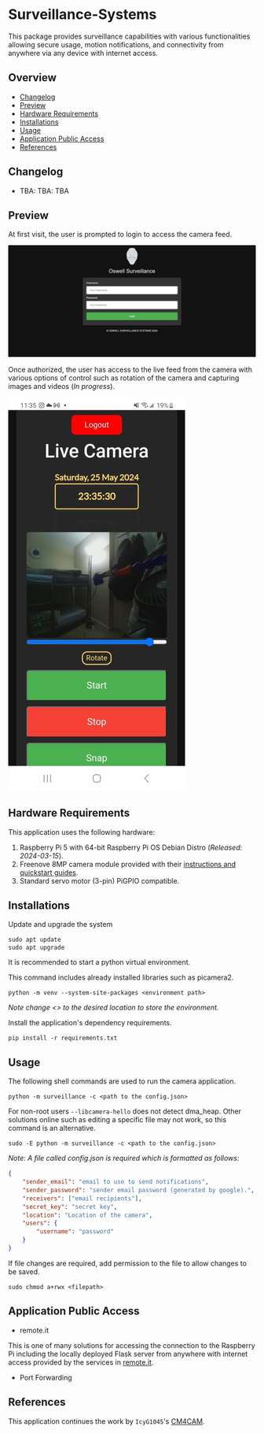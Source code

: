 # Surveillance-Systems
This package provides surveillance capabilities with various functionalities 
allowing secure usage, motion notifications, and connectivity from anywhere 
via any device with internet access.

## Overview

- [Changelog](#changelog)
- [Preview](#preview)
- [Hardware Requirements](#hardware-requirements)
- [Installations](#installations)
- [Usage](#usage)
- [Application Public Access](#application-public-access)
- [References](#references)

## Changelog

- TBA: TBA: TBA

## Preview

At first visit, the user is prompted to login to access the camera feed.

![Login Page](surveillance/static/images/login_page.png)

Once authorized, the user has access to the live feed from the camera with
various options of control such as rotation of the camera and capturing images
and videos (*In progress*). 

![Camera Live Feed](surveillance/static/images/live_feed.jpg)

## Hardware Requirements

This application uses the following hardware:

1. Raspberry Pi 5 with 64-bit Raspberry Pi OS Debian Distro (*Released: 2024-03-15*).
2. Freenove 8MP camera module provided with their [instructions and quickstart guides](https://github.com/Freenove/Freenove_Camera_Module_for_Raspberry_Pi). 
3. Standard servo motor (3-pin) PiGPIO compatible.

## Installations

Update and upgrade the system

```shell
sudo apt update
sudo apt upgrade
```

It is recommended to start a python virtual environment.

This command includes already installed libraries such as picamera2.
```shell 
python -m venv --system-site-packages <environment path>
```

*Note change <> to the desired location to store the environment.*

Install the application's dependency requirements.

```shell
pip install -r requirements.txt
```

## Usage

The following shell commands are used to run the camera application.

```shell
python -m surveillance -c <path to the config.json>
```

For non-root users `--libcamera-hello` does not detect dma_heap. Other solutions
online such as editing a specific file may not work, so this command is an alternative.

```shell
sudo -E python -m surveillance -c <path to the config.json>
```

*Note: A file called config.json is required which is formatted as follows:*

```json
{
    "sender_email": "email to use to send notifications",  
    "sender_password": "sender email password (generated by google).",
    "receivers": ["email recipients"],
    "secret_key": "secret key",
    "location": "Location of the camera",
    "users": {
        "username": "password"
    }
}
```

If file changes are required, add permission to the file to allow changes to be saved.
```shell
sudo chmod a+rwx <filepath>
```

## Application Public Access

* remote.it

This is one of many solutions for accessing the connection to the Raspberry Pi 
including the locally deployed Flask server from anywhere with internet access
provided by the services in [remote.it](https://www.remote.it/download). 

* Port Forwarding

## References

This application continues the work by `IcyG1045`'s [CM4CAM](https://github.com/IcyG1045/CM4Cam/tree/main).